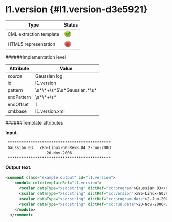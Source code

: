 # l1.version {#l1.version-d3e5921}


| Type                                                                                                                                                | Status                                                                                                                                              |
|----|----|
| CML extraction template                                                                                                                             | ![](/imgs/Total.png)                                                                                                                                |
| HTML5 representation                                                                                                                                | ![](/imgs/None.png)                                                                                                                                 |

######Implementation level

| Attribute                                                                                                                                           | Value                                                                                                                                               |
|----|----|
| *source*                                                                                                                                            | Gaussian log                                                                                                                                        |
| id                                                                                                                                                  | l1.version                                                                                                                                          |
| pattern                                                                                                                                             | \\s\*\\\*+\\s\*\$\\s\*Gaussian.\*\\s\*                                                                                                              |
| endPattern                                                                                                                                          | \\s\*\\\*+\\s\*                                                                                                                                     |
| endOffset                                                                                                                                           | 1                                                                                                                                                   |
| xml:base                                                                                                                                            | l1.version.xml                                                                                                                                      |

######Template attributes

**Input.**

     *********************************************
     Gaussian 03:  x86-Linux-G03RevB.04 2-Jun-2003
                      20-Nov-2006 
     *********************************************
      

**Output text.**

```xml
<comment class="example.output" id="l1.version">
    <module cmlx:templateRef="l1.version">
      <scalar dataType="xsd:string" dictRef="cc:program">Gaussian 03</scalar>
      <scalar dataType="xsd:string" dictRef="cc:version">x86-Linux-G03RevB.04</scalar>
      <scalar dataType="xsd:string" dictRef="cc:program.date">2-Jun-2003</scalar>
      <scalar dataType="xsd:string" dictRef="cc:run.date">20-Nov-2006</scalar>
    </module>
  </comment>
```
